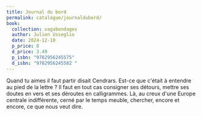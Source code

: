 ```yaml
---
title: Journal du bord
permalink: catalogue/journaldubord/
book:
  collection: vagabondages
  author: Julien Usseglio
  date: 2024-12-10
  p_price: 8
  d_price: 3.49
  p_isbn: "9782956245575"
  d_isbn: "9782956245582 "
---
```


Quand tu aimes il faut partir disait Cendrars. Est-ce que c'était à entendre au pied de la lettre ? Il faut en tout cas consigner ses détours, mettre ses doutes en vers et ses déroutes en calligrammes. Là, au creux d'une Europe centrale indifférente, cerné par le temps meuble, chercher, encore et encore, ce que nous veut dire.
